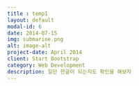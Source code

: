 ```yaml
---
title : temp1
layout: default
modal-id: 6
date: 2014-07-15
img: submarine.png
alt: image-alt
project-date: April 2014
client: Start Bootstrap
category: Web Development
description: 일단 한글이 되는지도 확인을 해보자
---
```

